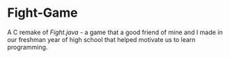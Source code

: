 # Fight-Game

A C remake of *Fight.java* - a game that a good friend of mine and I made
in our freshman year of high school that helped motivate us to learn programming.
